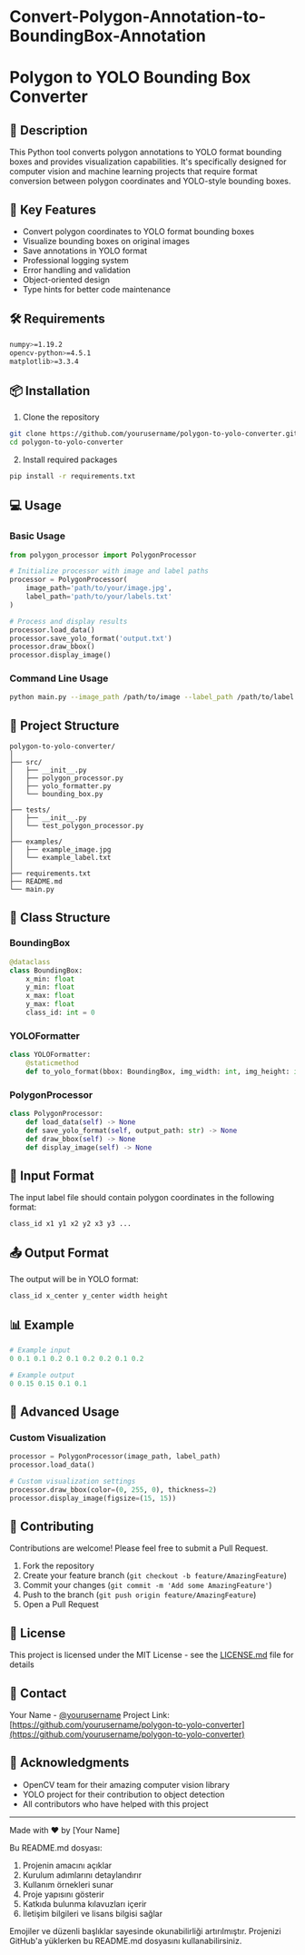 # Convert-Polygon-Annotation-to-BoundingBox-Annotation

# Polygon to YOLO Bounding Box Converter

## 📝 Description
This Python tool converts polygon annotations to YOLO format bounding boxes and provides visualization capabilities. It's specifically designed for computer vision and machine learning projects that require format conversion between polygon coordinates and YOLO-style bounding boxes.

## 🔑 Key Features
- Convert polygon coordinates to YOLO format bounding boxes
- Visualize bounding boxes on original images
- Save annotations in YOLO format
- Professional logging system
- Error handling and validation
- Object-oriented design
- Type hints for better code maintenance

## 🛠️ Requirements
```bash
numpy>=1.19.2
opencv-python>=4.5.1
matplotlib>=3.3.4
```

## 📦 Installation
1. Clone the repository
```bash
git clone https://github.com/yourusername/polygon-to-yolo-converter.git
cd polygon-to-yolo-converter
```

2. Install required packages
```bash
pip install -r requirements.txt
```

## 💻 Usage
### Basic Usage
```python
from polygon_processor import PolygonProcessor

# Initialize processor with image and label paths
processor = PolygonProcessor(
    image_path='path/to/your/image.jpg',
    label_path='path/to/your/labels.txt'
)

# Process and display results
processor.load_data()
processor.save_yolo_format('output.txt')
processor.draw_bbox()
processor.display_image()
```

### Command Line Usage
```bash
python main.py --image_path /path/to/image --label_path /path/to/label --output_path output.txt
```

## 📁 Project Structure
```
polygon-to-yolo-converter/
│
├── src/
│   ├── __init__.py
│   ├── polygon_processor.py
│   ├── yolo_formatter.py
│   └── bounding_box.py
│
├── tests/
│   ├── __init__.py
│   └── test_polygon_processor.py
│
├── examples/
│   ├── example_image.jpg
│   └── example_label.txt
│
├── requirements.txt
├── README.md
└── main.py
```

## 📝 Class Structure

### BoundingBox
```python
@dataclass
class BoundingBox:
    x_min: float
    y_min: float
    x_max: float
    y_max: float
    class_id: int = 0
```

### YOLOFormatter
```python
class YOLOFormatter:
    @staticmethod
    def to_yolo_format(bbox: BoundingBox, img_width: int, img_height: int) -> str
```

### PolygonProcessor
```python
class PolygonProcessor:
    def load_data(self) -> None
    def save_yolo_format(self, output_path: str) -> None
    def draw_bbox(self) -> None
    def display_image(self) -> None
```

## 🎯 Input Format
The input label file should contain polygon coordinates in the following format:
```
class_id x1 y1 x2 y2 x3 y3 ...
```

## 📤 Output Format
The output will be in YOLO format:
```
class_id x_center y_center width height
```

## 📊 Example
```python
# Example input
0 0.1 0.1 0.2 0.1 0.2 0.2 0.1 0.2

# Example output
0 0.15 0.15 0.1 0.1
```

## 🚀 Advanced Usage
### Custom Visualization
```python
processor = PolygonProcessor(image_path, label_path)
processor.load_data()

# Custom visualization settings
processor.draw_bbox(color=(0, 255, 0), thickness=2)
processor.display_image(figsize=(15, 15))
```

## 🤝 Contributing
Contributions are welcome! Please feel free to submit a Pull Request.

1. Fork the repository
2. Create your feature branch (`git checkout -b feature/AmazingFeature`)
3. Commit your changes (`git commit -m 'Add some AmazingFeature'`)
4. Push to the branch (`git push origin feature/AmazingFeature`)
5. Open a Pull Request

## 📝 License
This project is licensed under the MIT License - see the [LICENSE.md](LICENSE.md) file for details

## 📧 Contact
Your Name - [@yourusername](https://twitter.com/yourusername)
Project Link: [https://github.com/yourusername/polygon-to-yolo-converter](https://github.com/yourusername/polygon-to-yolo-converter)

## 🙏 Acknowledgments
* OpenCV team for their amazing computer vision library
* YOLO project for their contribution to object detection
* All contributors who have helped with this project

---
Made with ❤️ by [Your Name]

Bu README.md dosyası:
1. Projenin amacını açıklar
2. Kurulum adımlarını detaylandırır
3. Kullanım örnekleri sunar
4. Proje yapısını gösterir
5. Katkıda bulunma kılavuzları içerir
6. İletişim bilgileri ve lisans bilgisi sağlar

Emojiler ve düzenli başlıklar sayesinde okunabilirliği artırılmıştır. Projenizi GitHub'a yüklerken bu README.md dosyasını kullanabilirsiniz.

